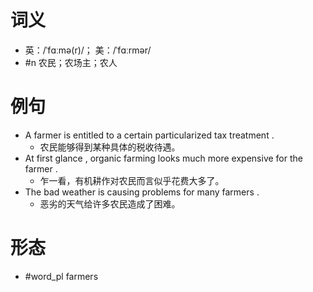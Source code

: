 # 词义
- 英：/ˈfɑːmə(r)/； 美：/ˈfɑːrmər/
- #n 农民；农场主；农人
# 例句
- A farmer is entitled to a certain particularized tax treatment .
	- 农民能够得到某种具体的税收待遇。
- At first glance , organic farming looks much more expensive for the farmer .
	- 乍一看，有机耕作对农民而言似乎花费大多了。
- The bad weather is causing problems for many farmers .
	- 恶劣的天气给许多农民造成了困难。
# 形态
- #word_pl farmers
